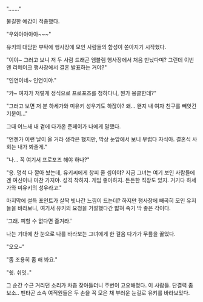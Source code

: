 "……." 

불길한 예감이 적중했다.

"우와아아아아~~~" 

유키의 대담한 부탁에 행사장에 모인 사람들의 함성이 쏟아지기 시작했다.

"이야~ 그러고 보니 저 두 사람 드래곤 엠블렘 행사장에서 처음 만났다며? 그런데 이번엔 리메이크 행사장에서 결혼 발표하는 거야?" 

"인연이네~ 인연이야." 

"캬~ 여자가 저렇게 정식으로 프로포즈를 청하다니, 뭔가 뭉클한데?" 

"그러고 보면 저 분 하세가와 미유키 성우기도 하잖아? 왜... 왠지 내 여자 친구를 빼앗긴 기분이..." 

그때 어느새 내 곁에 다가온 준페이가 나에게 말했다.

"언젠가 이런 날이 올 거라 생각은 했지만, 막상 눈앞에서 보니 부럽다 자식아.
결혼식 사회는 내가 봐줄게." 

"나... 꼭 여기서 프로포즈 해야 하나?" 

"응. 멍석 다 깔아 놨는데, 유키씨에게 창피 줄 셈이야? 지금 그녀는 여기 보인 사람들에겐 여신이나 마찬 가지야. 성격 착하지. 게임 좋아하지. 든든한 직장도 있지. 거기다 하세가와 미유키의 성우라고." 

마지막에 설득 포인트가 살짝 빗나간 느낌이 드는데?
하지만 행사장에 빼곡히 모인 유저들을 바라보니, 여기서 유키의 요청을 거절했다간 밟혀 죽기 딱 좋은 각이다.

'그래. 피할 수 없다면 즐겨라.' 

나는 기대에 찬 눈으로 나를 바라보는 그녀에게 한 걸음 다가가 무릎을 꿇었다.

"오오~" 

"좀 조용히 좀 해 봐요." 

"쉿. 쉬잇.." 

그 순간 수근 거리던 소리가 차츰 잦아들더니 주변이 고요해졌다.
이 사람들. 단결력 좀 보소..
펜타곤 소속 여직원들은 두 손을 꼭 모은 채 부러운 눈길로 유키를 바라보았다.